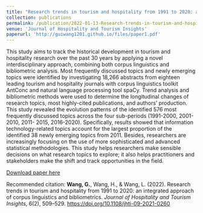 ```yaml
---
title: "Research trends in tourism and hospitality from 1991 to 2020: an integrated approach of corpus linguistics and bibliometrics"
collection: publications
permalink: /publication/2022-01-13-Research-trends-in-tourism-and-hospitality-from-1991-to-2020
venue: 'Journal of Hospitality and Tourism Insights'
paperurl: 'http://guiwang1201.github.io/files/paper1.pdf'
---
```

This study aims to track the historical development in tourism and hospitality research over the past 30 years by applying a novel interdisciplinary approach, combining both corpus linguistics and bibliometric analysis. Most frequently discussed topics and newly emerging topics were identified by investigating 18,266 abstracts from eighteen leading tourism and hospitality journals with corpus linguistics toolkit AntConc and natural language processing tool spaCy. Trend analysis and bibliometric methods were used to determine the longitudinal changes of research topics, most highly-cited publications, and authors’ production. This study revealed the evolution patterns of the identified 576 most frequently discussed topics across the four sub-periods (1991-2000, 2001-2010, 2011- 2015, 2016-2020). Specifically, results showed that information technology-related topics account for the largest proportion of the identified 38 newly emerging topics from 2011. Besides, researchers are increasingly focusing on the use of more sophisticated and advanced statistical methodologies. This study helps researchers make sensible decisions on what research topics to explore; it also helps practitioners and stakeholders make the shift and track opportunities in the field.

[Download paper here](http://guiwang1201.github.io/files/paper1.pdf)

Recommended citation: **Wang, G.**, Wang, H., & Wang, L. (2022). Research trends in tourism and hospitality from 1991 to 2020: an integrated approach of corpus linguistics and bibliometrics. <i>Journal of Hospitality and Tourism Insights</i>, 6(2), 509–529. https://doi.org/10.1108/jhti-09-2021-0260
